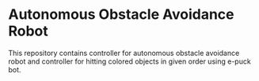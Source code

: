 # Autonomous Obstacle Avoidance Robot
This repository contains controller for autonomous obstacle avoidance robot and controller for hitting colored objects in given order using e-puck bot.
